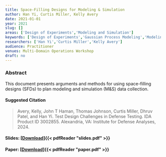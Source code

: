 ```yaml
---
title: Space-Filling Designs for Modeling & Simulation
author: Han Yi, Curtis Miller, Kelly Avery
date: 2021-01-01
year: 2021
slug: []
areas: ['Design of Experiments','Modeling and Simulation']
keywords: ['Design of Experiments','Gaussian Process Modeling','Modeling & Simulation','Space Filling Designs','Statistics']
researchers: ['Han Yi','Curtis Miller','Kelly Avery']
audience: Practitioner
venues: Multi-Domain Operations Workshop
draft: no
---
```




### Abstract
This document presents arguments and methods for using space-filling designs (SFDs) to plan modeling and simulation (M&S) data collection.

#### Suggested Citation
> Avery, Kelly, John T Haman, Thomas Johnson, Curtis Miller, Dhruv Patel, and Han Yi. Test Design Challenges in Defense Testing. IDA Product ID 3002855. Alexandria, VA: Institute for Defense Analyses, 2024.

#### Slides: [[Download](slides.pdf)]{{< pdfReader "slides.pdf" >}}

#### Paper: [[Download](paper.pdf)]{{< pdfReader "paper.pdf" >}}


